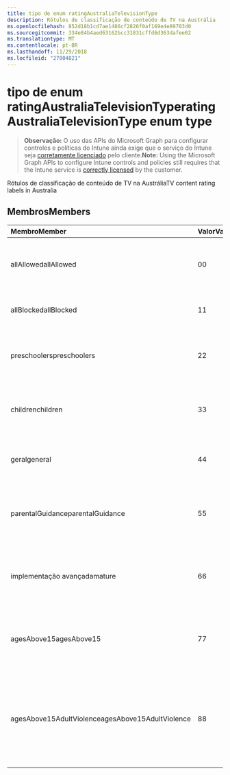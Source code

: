 ```yaml
---
title: tipo de enum ratingAustraliaTelevisionType
description: Rótulos de classificação de conteúdo de TV na Austrália
ms.openlocfilehash: 852d18b1cd7ae1486cf2826f0af169e4e89703d0
ms.sourcegitcommit: 334e84b4aed63162bcc31831cffd6d363dafee02
ms.translationtype: MT
ms.contentlocale: pt-BR
ms.lasthandoff: 11/29/2018
ms.locfileid: "27004821"
---
```

# <a name="ratingaustraliatelevisiontype-enum-type"></a><span data-ttu-id="acbc9-103">tipo de enum ratingAustraliaTelevisionType</span><span class="sxs-lookup"><span data-stu-id="acbc9-103">ratingAustraliaTelevisionType enum type</span></span>

> <span data-ttu-id="acbc9-104">**Observação:** O uso das APIs do Microsoft Graph para configurar controles e políticas do Intune ainda exige que o serviço do Intune seja [corretamente licenciado](https://go.microsoft.com/fwlink/?linkid=839381) pelo cliente.</span><span class="sxs-lookup"><span data-stu-id="acbc9-104">**Note:** Using the Microsoft Graph APIs to configure Intune controls and policies still requires that the Intune service is [correctly licensed](https://go.microsoft.com/fwlink/?linkid=839381) by the customer.</span></span>

<span data-ttu-id="acbc9-105">Rótulos de classificação de conteúdo de TV na Austrália</span><span class="sxs-lookup"><span data-stu-id="acbc9-105">TV content rating labels in Australia</span></span>
## <a name="members"></a><span data-ttu-id="acbc9-106">Membros</span><span class="sxs-lookup"><span data-stu-id="acbc9-106">Members</span></span>
|<span data-ttu-id="acbc9-107">Membro</span><span class="sxs-lookup"><span data-stu-id="acbc9-107">Member</span></span>|<span data-ttu-id="acbc9-108">Valor</span><span class="sxs-lookup"><span data-stu-id="acbc9-108">Value</span></span>|<span data-ttu-id="acbc9-109">Descrição</span><span class="sxs-lookup"><span data-stu-id="acbc9-109">Description</span></span>|
|:---|:---|:---|
|<span data-ttu-id="acbc9-110">allAllowed</span><span class="sxs-lookup"><span data-stu-id="acbc9-110">allAllowed</span></span>|<span data-ttu-id="acbc9-111">0</span><span class="sxs-lookup"><span data-stu-id="acbc9-111">0</span></span>|<span data-ttu-id="acbc9-112">Valor padrão, para permitir que todos os TV mostra conteúdo</span><span class="sxs-lookup"><span data-stu-id="acbc9-112">Default value, allow all TV shows content</span></span>|
|<span data-ttu-id="acbc9-113">allBlocked</span><span class="sxs-lookup"><span data-stu-id="acbc9-113">allBlocked</span></span>|<span data-ttu-id="acbc9-114">1</span><span class="sxs-lookup"><span data-stu-id="acbc9-114">1</span></span>|<span data-ttu-id="acbc9-115">Não permitir que qualquer TV mostra conteúdo</span><span class="sxs-lookup"><span data-stu-id="acbc9-115">Do not allow any TV shows content</span></span>|
|<span data-ttu-id="acbc9-116">preschoolers</span><span class="sxs-lookup"><span data-stu-id="acbc9-116">preschoolers</span></span>|<span data-ttu-id="acbc9-117">2</span><span class="sxs-lookup"><span data-stu-id="acbc9-117">2</span></span>|<span data-ttu-id="acbc9-118">A classificação de P destina-se a preschoolers</span><span class="sxs-lookup"><span data-stu-id="acbc9-118">The P classification is intended for preschoolers</span></span>|
|<span data-ttu-id="acbc9-119">children</span><span class="sxs-lookup"><span data-stu-id="acbc9-119">children</span></span>|<span data-ttu-id="acbc9-120">3</span><span class="sxs-lookup"><span data-stu-id="acbc9-120">3</span></span>|<span data-ttu-id="acbc9-121">A classificação de C destina-se em 14 de filhos</span><span class="sxs-lookup"><span data-stu-id="acbc9-121">The C classification is intended for children under 14</span></span>|
|<span data-ttu-id="acbc9-122">geral</span><span class="sxs-lookup"><span data-stu-id="acbc9-122">general</span></span>|<span data-ttu-id="acbc9-123">4</span><span class="sxs-lookup"><span data-stu-id="acbc9-123">4</span></span>|<span data-ttu-id="acbc9-124">A classificação G é adequada para todos os anos</span><span class="sxs-lookup"><span data-stu-id="acbc9-124">The G classification is suitable for all ages</span></span>|
|<span data-ttu-id="acbc9-125">parentalGuidance</span><span class="sxs-lookup"><span data-stu-id="acbc9-125">parentalGuidance</span></span>|<span data-ttu-id="acbc9-126">5</span><span class="sxs-lookup"><span data-stu-id="acbc9-126">5</span></span>|<span data-ttu-id="acbc9-127">A classificação PG é recomendada para visualizadores jovens</span><span class="sxs-lookup"><span data-stu-id="acbc9-127">The PG classification is recommended for young viewers</span></span>|
|<span data-ttu-id="acbc9-128">implementação avançada</span><span class="sxs-lookup"><span data-stu-id="acbc9-128">mature</span></span>|<span data-ttu-id="acbc9-129">6</span><span class="sxs-lookup"><span data-stu-id="acbc9-129">6</span></span>|<span data-ttu-id="acbc9-130">A classificação M é recomendada para os visualizadores de mais de 15</span><span class="sxs-lookup"><span data-stu-id="acbc9-130">The M classification is recommended for viewers over 15</span></span>|
|<span data-ttu-id="acbc9-131">agesAbove15</span><span class="sxs-lookup"><span data-stu-id="acbc9-131">agesAbove15</span></span>|<span data-ttu-id="acbc9-132">7</span><span class="sxs-lookup"><span data-stu-id="acbc9-132">7</span></span>|<span data-ttu-id="acbc9-133">A classificação MA15 + não é adequada para os visualizadores em 15</span><span class="sxs-lookup"><span data-stu-id="acbc9-133">The MA15+ classification is not suitable for viewers under 15</span></span>|
|<span data-ttu-id="acbc9-134">agesAbove15AdultViolence</span><span class="sxs-lookup"><span data-stu-id="acbc9-134">agesAbove15AdultViolence</span></span>|<span data-ttu-id="acbc9-135">8</span><span class="sxs-lookup"><span data-stu-id="acbc9-135">8</span></span>|<span data-ttu-id="acbc9-136">A classificação AV15 + não é adequada para os visualizadores em 15, adulto violência específicos</span><span class="sxs-lookup"><span data-stu-id="acbc9-136">The AV15+ classification is not suitable for viewers under 15, adult violence-specific</span></span>|



